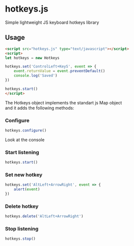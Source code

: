 # hotkeys.js
Simple lightweight JS keyboard hotkeys library

## Usage
```html
<script src="hotkeys.js" type="text/javascript"></script>
<script>
let hotkeys = new Hotkeys

hotkeys.set('ControlLeft+KeyS', event => {
	event.returnValue = event.preventDefault()
	console.log('Saved')
})

hotkeys.start()
</script>
```

The Hotkeys object implements the standart js Map object
<br>and it adds the following methods:

### Configure
```js
hotkeys.configure()
```
Look at the console

### Start listening
```js
hotkeys.start()
```

### Set new hotkey
```js
hotkeys.set('AltLeft+ArrowRight', event => {
	alert(event)
})
```

### Delete hotkey
```js
hotkeys.delete('AltLeft+ArrowRight')
```

### Stop listening
```js
hotkeys.stop()
```
